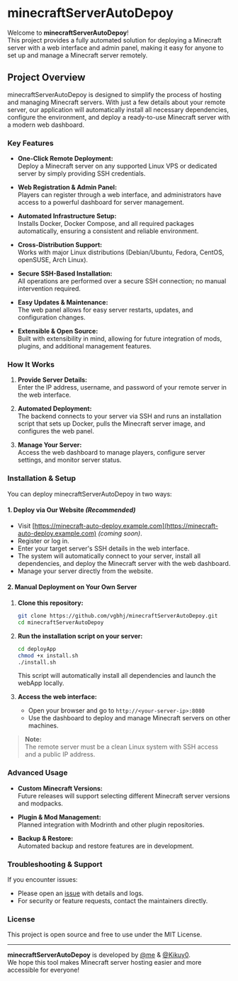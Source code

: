 # minecraftServerAutoDepoy

Welcome to **minecraftServerAutoDepoy**!  
This project provides a fully automated solution for deploying a Minecraft server with a web interface and admin panel, making it easy for anyone to set up and manage a Minecraft server remotely.

## Project Overview

minecraftServerAutoDepoy is designed to simplify the process of hosting and managing Minecraft servers. With just a few details about your remote server, our application will automatically install all necessary dependencies, configure the environment, and deploy a ready-to-use Minecraft server with a modern web dashboard.

### Key Features

- **One-Click Remote Deployment:**  
  Deploy a Minecraft server on any supported Linux VPS or dedicated server by simply providing SSH credentials.

- **Web Registration & Admin Panel:**  
  Players can register through a web interface, and administrators have access to a powerful dashboard for server management.

- **Automated Infrastructure Setup:**  
  Installs Docker, Docker Compose, and all required packages automatically, ensuring a consistent and reliable environment.

- **Cross-Distribution Support:**  
  Works with major Linux distributions (Debian/Ubuntu, Fedora, CentOS, openSUSE, Arch Linux).

- **Secure SSH-Based Installation:**  
  All operations are performed over a secure SSH connection; no manual intervention required.

- **Easy Updates & Maintenance:**  
  The web panel allows for easy server restarts, updates, and configuration changes.

- **Extensible & Open Source:**  
  Built with extensibility in mind, allowing for future integration of mods, plugins, and additional management features.

### How It Works

1. **Provide Server Details:**  
   Enter the IP address, username, and password of your remote server in the web interface.

2. **Automated Deployment:**  
   The backend connects to your server via SSH and runs an installation script that sets up Docker, pulls the Minecraft server image, and configures the web panel.

3. **Manage Your Server:**  
   Access the web dashboard to manage players, configure server settings, and monitor server status.

### Installation & Setup

You can deploy minecraftServerAutoDepoy in two ways:

#### 1. Deploy via Our Website *(Recommended)*

- Visit [https://minecraft-auto-deploy.example.com](https://minecraft-auto-deploy.example.com) *(coming soon)*.
- Register or log in.
- Enter your target server's SSH details in the web interface.
- The system will automatically connect to your server, install all dependencies, and deploy the Minecraft server with the web dashboard.
- Manage your server directly from the website.

#### 2. Manual Deployment on Your Own Server

1. **Clone this repository:**
   ```sh
   git clone https://github.com/vgbhj/minecraftServerAutoDepoy.git
   cd minecraftServerAutoDepoy
   ```

2. **Run the installation script on your server:**
   ```sh
   cd deployApp
   chmod +x install.sh
   ./install.sh
   ```

   This script will automatically install all dependencies and launch the webApp locally.

3. **Access the web interface:**
   - Open your browser and go to `http://<your-server-ip>:8080`
   - Use the dashboard to deploy and manage Minecraft servers on other machines.

> **Note:**  
> The remote server must be a clean Linux system with SSH access and a public IP address.

### Advanced Usage

- **Custom Minecraft Versions:**  
  Future releases will support selecting different Minecraft server versions and modpacks.

- **Plugin & Mod Management:**  
  Planned integration with Modrinth and other plugin repositories.

- **Backup & Restore:**  
  Automated backup and restore features are in development.

### Troubleshooting & Support

If you encounter issues:

- Please open an [issue](https://github.com/vgbhj/minecraftServerAutoDepoy/issues) with details and logs.
- For security or feature requests, contact the maintainers directly.

### License

This project is open source and free to use under the MIT License.

---

**minecraftServerAutoDepoy** is developed by [@me](https://github.com/vgbhj) & [@Kikuy0](https://github.com/Kikuy0).  
We hope this tool makes Minecraft server hosting easier and more accessible for everyone!